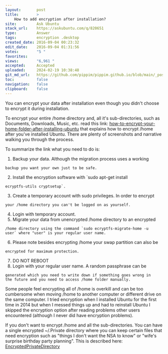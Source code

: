 ```yaml
---
layout:       post
title:        >
    How to add encryption after installation?
site:         Ask Ubuntu
stack_url:    https://askubuntu.com/q/820651
type:         Answer
tags:         encryption .desktop
created_date: 2016-09-04 00:23:32
edit_date:    2016-09-04 01:31:56
votes:        "5 "
favorites:    
views:        "6,961 "
accepted:     Accepted
uploaded:     2024-02-19 10:38:48
git_md_url:   https://github.com/pippim/pippim.github.io/blob/main/_posts/2016/2016-09-04-How-to-add-encryption-after-installation_.md
toc:          false
navigation:   false
clipboard:    false
---
```


You can encrypt your data after installation even though you didn't choose to encrypt it during installation.

To encrypt your entire /home directory and, all it's sub-directories, such as Documents, Downloads, Music, etc. read this link: [how-to-encrypt-your-home-folder-after-installing-ubuntu][1] that explains how to encrypt /home after you've installed Ubuntu. There are plenty of screenshots and narrative walking you through the process.

To summarize the link what you need to do is:

 1. Backup your data. Although the migration process uses a working
``` 
backup you want your own just to be safe.
```
 2. Install the encryption software with `sudo apt-get install
``` 
ecryptfs-utils cryptsetup`.
```
 3. Create a temporary account with sudo privileges. In order to encrypt
``` 
your /home directory you can't be logged on as yourself.
```
 4. Login with temporary account.
 5. Migrate your data from unencrypted /home directory to an encrypted
``` 
/home directory using the command `sudo ecryptfs-migrate-home -u
user` where "user" is your regular user name.
```
 6. Please note besides encrypting /home your swap partition can also be
``` 
encrypted for maximum protection.
```
 7. DO NOT REBOOT
 8. Login with your regular user name. A random passphrase can be
``` 
generated which you need to write down if something goes wrong in  
the future and you need to access /home folder manually.
```

Some people feel encrypting all of /home is overkill and can be too cumbersome when moving /home to another computer or different drive on the same computer. I tried encryption when I installed Ubuntu for the first time in 2014 but when I messed things up and had to reinstall Ubuntu I skipped the encryption option after reading problems other users encountered (although I never did have encryption problems).

If you don't want to encrypt /home and all the sub-directories. You can have a single encrypted ~/.Private directory where you can keep certain files that need encryption such as "things I don't want the NSA to know" or "wife's surprise birthday party planning". This is described here: [EncryptedPrivateDirectory][2]


  [1]: http://www.howtogeek.com/116032/how-to-encrypt-your-home-folder-after-installing-ubuntu/
  [2]: https://help.ubuntu.com/community/EncryptedPrivateDirectory
